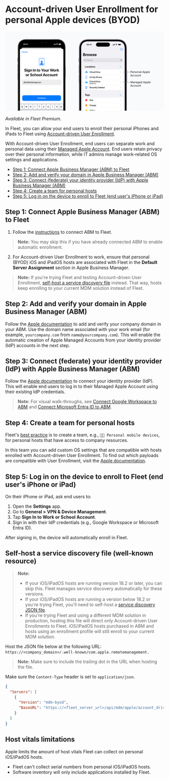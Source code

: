 # Account-driven User Enrollment for personal Apple devices (BYOD)

![Apple Account-driven User Enrollment (BYOD)](../website/assets/images/articles/apple-account-driven-user-enrollment-800x400@2x.png)

_Available in Fleet Premium._

In Fleet, you can allow your end users to enroll their personal iPhones and iPads to Fleet using [Account-driven User Enrollment](https://support.apple.com/en-gb/guide/deployment/dep23db2037d/web).

With Account-driven User Enrollment, end users can separate work and personal data using their [Managed Apple Account](https://support.apple.com/en-gb/guide/apple-business-manager/axm78b477c81/web). End users retain privacy over their personal information, while IT admins manage work-related OS settings and applications.

- [Step 1: Connect Apple Business Manager (ABM) to Fleet](#step-1-connect-apple-business-manager-abm-to-fleet)
- [Step 2: Add and verify your domain in Apple Business Manager (ABM)](#step-2-add-and-verify-your-domain-in-apple-business-manager-abm)
- [Step 3: Connect (federate) your identity provider (IdP) with Apple Business Manager (ABM)](#step-3-connect-federate-your-identity-provider-idp-with-apple-business-manager-abm)
- [Step 4: Create a team for personal hosts](#step-4-create-a-team-for-personal-hosts)
- [Step 5: Log in on the device to enroll to Fleet (end user's iPhone or iPad)](#step-5-log-in-on-the-device-to-enroll-to-fleet-end-users-iphone-or-ipad)


## Step 1: Connect Apple Business Manager (ABM) to Fleet

1. Follow the [instructions](https://fleetdm.com/guides/macos-mdm-setup#apple-business-manager-abm) to connect ABM to Fleet.
> **Note:** You may skip this if you have already connected ABM to enable automatic enrollment. 
2. For Account-driven User Enrollment to work, ensure that personal (BYOD) iOS and iPadOS hosts are associated with Fleet in the **Default Server Assignment** section in Apple Business Manager. 
> **Note:** If you're trying Fleet and testing Account-driven User Enrollment, [self-host a service discovery file](#self-host-a-service-discovery-file-well-known-resource) instead. That way, hosts keep enrolling to your current MDM solution instead of Fleet.

## Step 2: Add and verify your domain in Apple Business Manager (ABM)

Follow the [Apple documentation](https://support.apple.com/en-gb/guide/apple-business-manager/axm48c3280c0/web#axm2033c47b0) to add and verify your company domain in your ABM. Use the domain name associated with your work email (for example, `yourcompany.com` from `name@yourcompany.com`). This will enable the automatic creation of Apple Managed Accounts from your identity provider (IdP) accounts in the next step.

## Step 3: Connect (federate) your identity provider (IdP) with Apple Business Manager (ABM)

Follow the [Apple documentation](https://support.apple.com/en-gb/guide/apple-business-manager/axmb19317543/web) to connect your identity provider (IdP). This will enable end users to log in to their Managed Apple Account using their existing IdP credentials.

> **Note:** For visual walk-throughs, see [Connect Google Workspace to ABM](https://www.youtube.com/watch?v=CPfO6W67d3A) and [Connect Microsoft Entra ID to ABM](https://www.youtube.com/watch?v=_-PnhMurAVk).

## Step 4: Create a team for personal hosts

Fleet's [best practice](https://fleetdm.com/guides/teams#best-practice) is to create a team, e.g., `📱🔐 Personal mobile devices`, for personal hosts that have access to company resources.

In this team you can add custom OS settings that are compatible with hosts enrolled with Account-driven User Enrollment. To find out which payloads are compatible with User Enrollment, visit the [Apple documentation](https://support.apple.com/en-gb/guide/deployment/dep6ae3f1d5a/1/web/1.0).

## Step 5: Log in on the device to enroll to Fleet (end user's iPhone or iPad)

On their iPhone or iPad, ask end users to:

1. Open the **Settings** app.
2. Go to **General > VPN & Device Management**.
3. Tap **Sign In to Work or School Account**.
4. Sign in with their IdP credentials (e.g., Google Workspace or Microsoft Entra ID).

After signing in, the device will automatically enroll in Fleet.

## Self-host a service discovery file (well-known resource)

>**Note:** 
> - If your iOS/iPadOS hosts are running version 18.2 or later, you can skip this. Fleet manages service discovery automatically for these versions.
> - If your iOS/iPadOS hosts are running a version below 18.2 or you're trying Fleet, you'll need to self-host a [service discovery JSON file](https://support.apple.com/en-gb/guide/deployment/dep4d9e9cd26/web#depcae01b5df).
> - If you're trying Fleet and using a different MDM solution in production, hosting this file will direct only Account-driven User Enrollments to Fleet. iOS/iPadOS hosts purchased in ABM and hosts using an enrollment profile will still enroll to your current MDM solution.

Host the JSON file below at the following URL: `https://<company_domain>/.well-known/com.apple.remotemanagement.`

> **Note:** Make sure to include the trailing dot in the URL when hosting the file.

Make sure the `Content-Type` header is set to `application/json`.

```json
{
  "Servers": [
    {
      "Version": "mdm-byod",
      "BaseURL": "https://<fleet_server_url>/api/mdm/apple/account_driven_enroll"
    }
  ]
}
```

## Host vitals limitations

Apple limits the amount of host vitals Fleet can collect on personal iOS/iPadOS hosts. 

- Fleet can't collect serial numbers from personal iOS/iPadOS hosts.
- Software inventory will only include applications installed by Fleet.

<meta name="articleTitle" value="Account-driven User Enrollment for personal Apple devices (BYOD)">
<meta name="authorFullName" value="Marko Lisica">
<meta name="authorGitHubUsername" value="marko-lisica">
<meta name="category" value="guides">
<meta name="publishedOn" value="2025-08-08">
<meta name="description" value="Enroll personal (BYOD) iPhones and iPads with Managed Apple Account">
